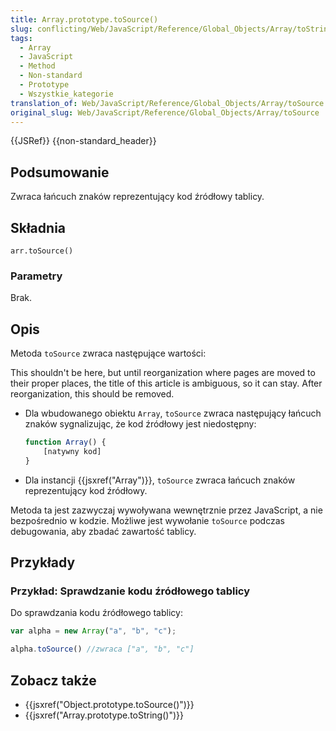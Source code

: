 ```yaml
---
title: Array.prototype.toSource()
slug: conflicting/Web/JavaScript/Reference/Global_Objects/Array/toString
tags:
  - Array
  - JavaScript
  - Method
  - Non-standard
  - Prototype
  - Wszystkie_kategorie
translation_of: Web/JavaScript/Reference/Global_Objects/Array/toSource
original_slug: Web/JavaScript/Reference/Global_Objects/Array/toSource
---
```

{{JSRef}} {{non-standard_header}}

## Podsumowanie

Zwraca łańcuch znaków reprezentujący kod źródłowy tablicy.

## Składnia

    arr.toSource()

### Parametry

Brak.

## Opis

Metoda `toSource` zwraca następujące wartości:

This shouldn't be here, but until reorganization where pages are moved to their proper places, the title of this article is ambiguous, so it can stay. After reorganization, this should be removed.

- Dla wbudowanego obiektu `Array`, `toSource` zwraca następujący łańcuch znaków sygnalizując, że kod źródłowy jest niedostępny:

  ```js
  function Array() {
      [natywny kod]
  }
  ```

- Dla instancji {{jsxref("Array")}}, `toSource` zwraca łańcuch znaków reprezentujący kod źródłowy.

Metoda ta jest zazwyczaj wywoływana wewnętrznie przez JavaScript, a nie bezpośrednio w kodzie. Możliwe jest wywołanie `toSource` podczas debugowania, aby zbadać zawartość tablicy.

## Przykłady

### Przykład: Sprawdzanie kodu źródłowego tablicy

Do sprawdzania kodu źródłowego tablicy:

```js
var alpha = new Array("a", "b", "c");

alpha.toSource() //zwraca ["a", "b", "c"]
```

## Zobacz także

- {{jsxref("Object.prototype.toSource()")}}
- {{jsxref("Array.prototype.toString()")}}
